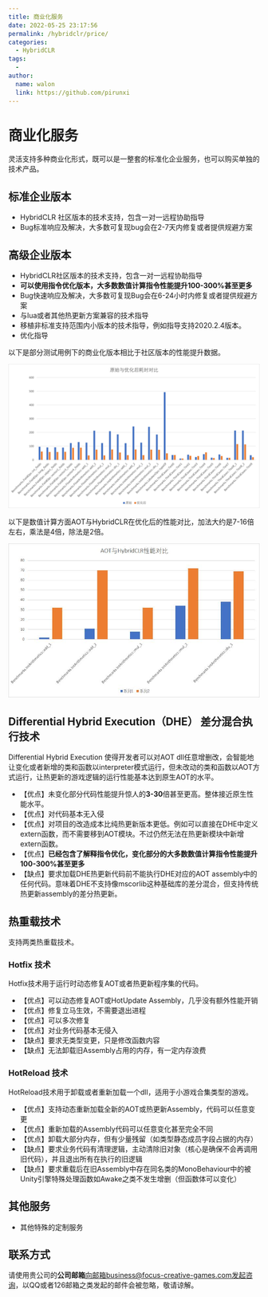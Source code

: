 ```yaml
---
title: 商业化服务
date: 2022-05-25 23:17:56
permalink: /hybridclr/price/
categories:
  - HybridCLR
tags:
  - 
author: 
  name: walon
  link: https://github.com/pirunxi
---
```


# 商业化服务

灵活支持多种商业化形式，既可以是一整套的标准化企业服务，也可以购买单独的技术产品。

## 标准企业版本

- HybridCLR 社区版本的技术支持，包含一对一远程协助指导
- Bug标准响应及解决，大多数可复现bug会在2-7天内修复或者提供规避方案

## 高级企业版本

- HybridCLR社区版本的技术支持，包含一对一远程协助指导
- **可以使用指令优化版本，大多数数值计算指令性能提升100-300%甚至更多**
- Bug快速响应及解决，大多数可复现Bug会在6-24小时内修复或者提供规避方案
- 与lua或者其他热更新方案兼容的技术指导
- 移植非标准支持范围内小版本的技术指导，例如指导支持2020.2.4版本。
- 优化指导

以下是部分测试用例下的商业化版本相比于社区版本的性能提升数据。

![interpreter_optimization](/img/hybridclr/interpreter_optimization.jpg)

以下是数值计算方面AOT与HybridCLR在优化后的性能对比，加法大约是7-16倍左右，乘法是4倍，除法是2倍。

![benchmark_numeric](/img/hybridclr/benchmark_numeric.jpg)


## Differential Hybrid Execution（DHE） 差分混合执行技术

Differential Hybrid Execution 使得开发者可以对AOT dll任意增删改，会智能地让变化或者新增的类和函数以interpreter模式运行，但未改动的类和函数以AOT方式运行，让热更新的游戏逻辑的运行性能基本达到原生AOT的水平。

- 【优点】未变化部分代码性能提升惊人的**3-30**倍甚至更高。整体接近原生性能水平。
- 【优点】对代码基本无入侵
- 【优点】对项目的改造成本比纯热更新版本更低。例如可以直接在DHE中定义extern函数，而不需要移到AOT模块。不过仍然无法在热更新模块中新增extern函数。
- 【优点】**已经包含了解释指令优化，变化部分的大多数数值计算指令性能提升100-300%甚至更多**
- 【缺点】要求加载DHE热更新代码前不能执行DHE对应的AOT assembly中的任何代码。意味着DHE不支持像mscorlib这种基础库的差分混合，但支持传统热更新assembly的差分热更新。

## 热重载技术

支持两类热重载技术。

### Hotfix 技术

Hotfix技术用于运行时动态修复AOT或者热更新程序集的代码。

- 【优点】可以动态修复AOT或HotUpdate Assembly，几乎没有额外性能开销
- 【优点】修复立马生效，不需要退出进程
- 【优点】可以多次修复
- 【优点】对业务代码基本无侵入
- 【缺点】要求无类型变更，只是修改函数内容
- 【缺点】无法卸载旧Assembly占用的内存，有一定内存浪费

### HotReload 技术

HotReload技术用于卸载或者重新加载一个dll，适用于小游戏合集类型的游戏。

  - 【优点】支持动态重新加载全新的AOT或热更新Assembly，代码可以任意变更
  - 【优点】重新加载的Assembly代码可以任意变化甚至完全不同
  - 【优点】卸载大部分内存，但有少量残留（如类型静态成员字段占据的内存）
  - 【缺点】要求业务代码有清理逻辑，主动清除旧对象（核心是确保不会再调用旧代码），并且退出所有在执行的旧逻辑
  - 【缺点】要求重载后在旧Assembly中存在同名类的MonoBehaviour中的被Unity引擎特殊处理函数如Awake之类不发生增删（但函数体可以变化）


## 其他服务

- 其他特殊的定制服务

## 联系方式

请使用贵公司的**公司邮箱**向邮箱business@focus-creative-games.com发起咨询，以QQ或者126邮箱之类发起的邮件会被忽略，敬请谅解。


